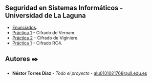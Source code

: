## Seguridad en Sistemas Informáticos - Universidad de La Laguna
* [Enunciados](https://github.com/alu0101021768/SSI/tree/master/Enunciados).
* [Práctica 1](https://github.com/alu0101021768/SSI-/tree/master/P1) - Cifrado de Vernam.
* [Práctica 2](https://github.com/alu0101021768/SSI-/tree/master/Practica2) - Cifrado de Viginiere.
* [Práctica 1](https://github.com/alu0101021768/SSI-/tree/master/Practica3) - Cifrado RC4.
## Autores ✒️

* **Néstor Torres Díaz** - *Todo el proyecto* - [alu0101021768@ull.edu.es](https://github.com/alu0101021768)

